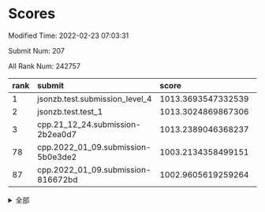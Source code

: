 # Scores

Modified Time: 2022-02-23 07:03:31

Submit Num: 207

All Rank Num: 242757

| rank |               submit               |       score        |       sigma        | pk_num |
| :--- | :--------------------------------- | :----------------- | :----------------- | :----- |
| 1    | jsonzb.test.submission_level_4     | 1013.3693547332539 | 0.7833152171391112 | 4689   |
| 2    | jsonzb.test.test_1                 | 1013.3024869867306 | 0.8234057201620327 | 4687   |
| 3    | cpp.21_12_24.submission-2b2ea0d7   | 1013.2389046368237 | 0.8180108542356613 | 4688   |
| 78   | cpp.2022_01_09.submission-5b0e3de2 | 1003.2134358499151 | 0.7225730684642705 | 4690   |
| 87   | cpp.2022_01_09.submission-816672bd | 1002.9605619259264 | 0.7208157262961725 | 4692   |


<details>
<summary>全部</summary>

| rank |                 submit                 |       score        |       sigma        | pk_num |
| :--- | :------------------------------------- | :----------------- | :----------------- | :----- |
| 1    | jsonzb.test.submission_level_4         | 1013.3693547332539 | 0.7833152171391112 | 4689   |
| 2    | jsonzb.test.test_1                     | 1013.3024869867306 | 0.8234057201620327 | 4687   |
| 3    | cpp.21_12_24.submission-2b2ea0d7       | 1013.2389046368237 | 0.8180108542356613 | 4688   |
| 4    | gobigger.level_3.submission_level_3_36 | 1011.5857952324868 | 0.7709789207583614 | 4691   |
| 5    | gobigger.level_3.submission_level_3_35 | 1011.529510078983  | 0.7782429991957176 | 4693   |
| 6    | gobigger.level_3.submission_level_3_30 | 1011.2114697770699 | 0.8207634224312729 | 4689   |
| 7    | gobigger.level_3.submission_level_3_24 | 1011.130675233315  | 0.7693138726814547 | 4687   |
| 8    | gobigger.level_3.submission_level_3_3  | 1011.1295525105288 | 0.755256491220947  | 4689   |
| 9    | gobigger.level_3.submission_level_3_37 | 1011.0638586659956 | 0.7756631743443708 | 4686   |
| 10   | gobigger.level_3.submission_level_3_16 | 1011.0497528831687 | 0.7617459076924312 | 4689   |
| 11   | gobigger.level_3.submission_level_3_11 | 1010.9817780303363 | 0.7845008112879979 | 4688   |
| 12   | gobigger.level_3.submission_level_3_34 | 1010.958508515147  | 0.7748288683826076 | 4692   |
| 13   | gobigger.level_3.submission_level_3_7  | 1010.7542496782488 | 0.7561597564825777 | 4688   |
| 14   | gobigger.level_3.submission_level_3_22 | 1010.6400332175857 | 0.7619745712024037 | 4691   |
| 15   | gobigger.level_3.submission_level_3_5  | 1010.5708959251004 | 0.7699128155030313 | 4699   |
| 16   | gobigger.level_3.submission_level_3_20 | 1010.5441120559077 | 0.7542566660945591 | 4690   |
| 17   | gobigger.level_3.submission_level_3_47 | 1010.5327922860122 | 0.778967855003494  | 4688   |
| 18   | gobigger.level_3.submission_level_3_6  | 1010.4825363525138 | 0.7569350157936066 | 4692   |
| 19   | gobigger.level_3.submission_level_3_14 | 1010.4786129397401 | 0.7665822855368852 | 4689   |
| 20   | gobigger.level_3.submission_level_3_13 | 1010.4649678995906 | 0.7423394667079005 | 4688   |
| 21   | gobigger.level_3.submission_level_3_43 | 1010.4637392772554 | 0.7565859140109591 | 4691   |
| 22   | gobigger.level_3.submission_level_3_41 | 1010.3348726683489 | 0.7825895536079279 | 4695   |
| 23   | gobigger.level_3.submission_level_3_42 | 1010.1109117537906 | 0.7587883732917594 | 4690   |
| 24   | gobigger.level_3.submission_level_3_48 | 1010.100664279916  | 0.767662694625027  | 4685   |
| 25   | gobigger.level_3.submission_level_3_32 | 1010.0715712041473 | 0.7446069585666191 | 4697   |
| 26   | gobigger.level_3.submission_level_3_21 | 1010.0470879541938 | 0.7489301631979218 | 4687   |
| 27   | gobigger.level_3.submission_level_3_29 | 1009.9751304725685 | 0.7790988721964277 | 4687   |
| 28   | gobigger.level_3.submission_level_3_0  | 1009.9183442075955 | 0.7568972352334025 | 4693   |
| 29   | gobigger.level_3.submission_level_3_18 | 1009.9127875671429 | 0.7817270609828663 | 4695   |
| 30   | gobigger.level_3.submission_level_3_19 | 1009.8134232736613 | 0.7637394928258311 | 4691   |
| 31   | gobigger.level_3.submission_level_3_8  | 1009.7619110113063 | 0.7749436596587218 | 4688   |
| 32   | gobigger.level_3.submission_level_3_40 | 1009.6903866364298 | 0.755807688276141  | 4693   |
| 33   | gobigger.level_3.submission_level_3_15 | 1009.6828724753469 | 0.7648666974663044 | 4688   |
| 34   | gobigger.level_3.submission_level_3_4  | 1009.6207151253678 | 0.7383027520399582 | 4695   |
| 35   | gobigger.level_3.submission_level_3_1  | 1009.5831384356457 | 0.7456851010167762 | 4695   |
| 36   | gobigger.level_3.submission_level_3_27 | 1009.5649642063219 | 0.7627850892260001 | 4693   |
| 37   | gobigger.level_3.submission_level_3_28 | 1009.5556359228689 | 0.7573834196080016 | 4690   |
| 38   | gobigger.level_3.submission_level_3_45 | 1009.5525561769186 | 0.7815252139324795 | 4687   |
| 39   | gobigger.level_3.submission_level_3_26 | 1009.5005356103844 | 0.7729246639032634 | 4691   |
| 40   | gobigger.level_3.submission_level_3_17 | 1009.4899794664765 | 0.7671281370758629 | 4691   |
| 41   | gobigger.level_3.submission_level_3_25 | 1009.4893562483076 | 0.7553887095631951 | 4689   |
| 42   | gobigger.level_3.submission_level_3_46 | 1009.4554288089064 | 0.7494415990163047 | 4687   |
| 43   | gobigger.level_3.submission_level_3_10 | 1009.4358319217687 | 0.7549754808877395 | 4696   |
| 44   | gobigger.level_3.submission_level_3_2  | 1009.4149571576318 | 0.7624117636942829 | 4693   |
| 45   | gobigger.level_3.submission_level_3_9  | 1009.2717879413088 | 0.7327612917529054 | 4692   |
| 46   | gobigger.level_3.submission_level_3_39 | 1009.2372169074797 | 0.7357219719992155 | 4693   |
| 47   | gobigger.level_3.submission_level_3_23 | 1008.9371681853224 | 0.7414556133964875 | 4691   |
| 48   | gobigger.level_3.submission_level_3_33 | 1008.8610804336215 | 0.7426221005543858 | 4695   |
| 49   | gobigger.level_3.submission_level_3_38 | 1008.7838620728354 | 0.7431921316343926 | 4688   |
| 50   | gobigger.level_3.submission_level_3_49 | 1008.4231011000702 | 0.7430740879204415 | 4689   |
| 51   | gobigger.level_3.submission_level_3_31 | 1008.3890358688218 | 0.7613652552000848 | 4693   |
| 52   | gobigger.level_3.submission_level_3_12 | 1008.24441750688   | 0.7585925685853832 | 4687   |
| 53   | gobigger.level_3.submission_level_3_44 | 1008.135184139008  | 0.7626293506001267 | 4694   |
| 54   | gobigger.level_1.submission_level_1_32 | 1005.6040801131398 | 0.7403302845609114 | 4691   |
| 55   | gobigger.level_1.submission_level_1_25 | 1004.9088960138529 | 0.7185766924769221 | 4698   |
| 56   | gobigger.level_1.submission_level_1_27 | 1004.7236627426248 | 0.7189022446716334 | 4688   |
| 57   | gobigger.level_1.submission_level_1_46 | 1004.3946462625131 | 0.7193000128814481 | 4694   |
| 58   | gobigger.level_1.submission_level_1_15 | 1004.2684231336192 | 0.7139029957473626 | 4689   |
| 59   | gobigger.level_1.submission_level_1_33 | 1004.2244350061522 | 0.7074776117937949 | 4688   |
| 60   | gobigger.level_1.submission_level_1_5  | 1004.0837200973018 | 0.7287417242978633 | 4692   |
| 61   | gobigger.level_1.submission_level_1_0  | 1004.0720011017276 | 0.7178733072982283 | 4697   |
| 62   | gobigger.level_1.submission_level_1_41 | 1004.0569699720875 | 0.7204870998292007 | 4688   |
| 63   | gobigger.level_1.submission_level_1_7  | 1003.8421846883715 | 0.7286265476019382 | 4682   |
| 64   | gobigger.level_1.submission_level_1_48 | 1003.796978735026  | 0.7188615337521144 | 4688   |
| 65   | gobigger.level_1.submission_level_1_37 | 1003.7763767666296 | 0.7320710015768842 | 4694   |
| 66   | gobigger.level_1.submission_level_1_26 | 1003.7583963193653 | 0.7038200845821962 | 4688   |
| 67   | gobigger.level_1.submission_level_1_6  | 1003.7387966545792 | 0.7156688814220995 | 4695   |
| 68   | gobigger.level_1.submission_level_1_28 | 1003.7236111252095 | 0.7266642131646746 | 4689   |
| 69   | gobigger.level_1.submission_level_1_13 | 1003.6978999630384 | 0.7130755748519837 | 4697   |
| 70   | gobigger.level_1.submission_level_1_49 | 1003.6444432892941 | 0.7141416480911542 | 4689   |
| 71   | gobigger.level_1.submission_level_1_34 | 1003.5122059217508 | 0.717335112698515  | 4692   |
| 72   | gobigger.level_1.submission_level_1_14 | 1003.4944064118862 | 0.7209326001441537 | 4692   |
| 73   | gobigger.level_1.submission_level_1_31 | 1003.4382467204841 | 0.717810538933636  | 4685   |
| 74   | gobigger.level_1.submission_level_1_20 | 1003.4103248588564 | 0.7073641815709077 | 4688   |
| 75   | gobigger.level_1.submission_level_1_8  | 1003.395028516619  | 0.7227761971817758 | 4685   |
| 76   | gobigger.level_1.submission_level_1_4  | 1003.3226704718649 | 0.7138901998301506 | 4687   |
| 77   | gobigger.level_1.submission_level_1_23 | 1003.2890936066057 | 0.7206987651804667 | 4685   |
| 78   | cpp.2022_01_09.submission-5b0e3de2     | 1003.2134358499151 | 0.7225730684642705 | 4690   |
| 79   | gobigger.level_1.submission_level_1_21 | 1003.2120059753473 | 0.711617863431569  | 4687   |
| 80   | gobigger.level_1.submission_level_1_38 | 1003.1732681977459 | 0.7151042214776869 | 4692   |
| 81   | gobigger.level_1.submission_level_1_1  | 1003.150829315363  | 0.7098648851803819 | 4694   |
| 82   | gobigger.level_1.submission_level_1_35 | 1003.1342732852601 | 0.7206616155003074 | 4692   |
| 83   | gobigger.level_1.submission_level_1_24 | 1003.1093331639656 | 0.7202520191067014 | 4687   |
| 84   | gobigger.level_1.submission_level_1_12 | 1003.0651451852293 | 0.7150382309508232 | 4684   |
| 85   | gobigger.level_1.submission_level_1_2  | 1003.0115076829866 | 0.7074263028768578 | 4692   |
| 86   | gobigger.level_1.submission_level_1_47 | 1002.9999123209246 | 0.7191033071458863 | 4693   |
| 87   | cpp.2022_01_09.submission-816672bd     | 1002.9605619259264 | 0.7208157262961725 | 4692   |
| 88   | gobigger.level_1.submission_level_1_30 | 1002.9315619199263 | 0.7085246206380089 | 4692   |
| 89   | gobigger.level_1.submission_level_1_9  | 1002.9202867532032 | 0.7287140091031612 | 4688   |
| 90   | gobigger.level_1.submission_level_1_44 | 1002.9093216281868 | 0.712953463496036  | 4687   |
| 91   | gobigger.level_1.submission_level_1_43 | 1002.8918201947828 | 0.7300326185190864 | 4693   |
| 92   | gobigger.level_1.submission_level_1_36 | 1002.8911027786689 | 0.7167546890906468 | 4688   |
| 93   | gobigger.level_1.submission_level_1_3  | 1002.8464925250933 | 0.713739567329994  | 4688   |
| 94   | gobigger.level_1.submission_level_1_18 | 1002.8230829946824 | 0.7223602749851775 | 4694   |
| 95   | gobigger.level_1.submission_level_1_40 | 1002.7452637714725 | 0.7131343885944481 | 4690   |
| 96   | gobigger.level_1.submission_level_1_17 | 1002.714481356258  | 0.718404652287164  | 4693   |
| 97   | gobigger.level_1.submission_level_1_22 | 1002.5714509332729 | 0.7140631480549798 | 4692   |
| 98   | gobigger.level_1.submission_level_1_11 | 1002.493813394767  | 0.722387275808147  | 4689   |
| 99   | gobigger.level_1.submission_level_1_19 | 1002.3889089574136 | 0.7099402217510864 | 4695   |
| 100  | gobigger.level_1.submission_level_1_39 | 1002.3769960034086 | 0.7167824261916064 | 4692   |
| 101  | gobigger.level_1.submission_level_1_16 | 1002.2513560942153 | 0.7147210340334824 | 4695   |
| 102  | gobigger.level_1.submission_level_1_29 | 1002.2131958645735 | 0.706624059379063  | 4694   |
| 103  | gobigger.level_1.submission_level_1_45 | 1002.1367958703363 | 0.7166151775130399 | 4690   |
| 104  | gobigger.level_1.submission_level_1_42 | 1002.0026043957497 | 0.7131026003845127 | 4688   |
| 105  | gobigger.level_1.submission_level_1_10 | 1001.1605471412139 | 0.7060555600398498 | 4695   |
| 106  | gobigger.random.submission_random_11   | 997.4091390423047  | 0.6982992960847093 | 4689   |
| 107  | gobigger.random.submission_random_8    | 997.3066511799615  | 0.7283502142322825 | 4691   |
| 108  | gobigger.random.submission_random_10   | 997.2119252050137  | 0.6985806550331853 | 4686   |
| 109  | gobigger.random.submission_random_18   | 997.2038884702555  | 0.7044040826287611 | 4688   |
| 110  | gobigger.random.submission_random_23   | 997.1477984650211  | 0.7101237274249859 | 4695   |
| 111  | gobigger.random.submission_random_42   | 997.0747992538263  | 0.7083057291544759 | 4683   |
| 112  | gobigger.random.submission_random_25   | 996.8240625686544  | 0.7023800010533239 | 4687   |
| 113  | gobigger.random.submission_random_27   | 996.6054028092115  | 0.7237173320054271 | 4695   |
| 114  | gobigger.random.submission_random_1    | 996.4914255032215  | 0.7107949328476764 | 4697   |
| 115  | gobigger.random.submission_random_14   | 996.4065551787961  | 0.7100575051500023 | 4691   |
| 116  | gobigger.random.submission_random_29   | 996.3759824735007  | 0.6982199869932323 | 4691   |
| 117  | gobigger.random.submission_random_46   | 996.3629685157409  | 0.7080093542615804 | 4693   |
| 118  | gobigger.random.submission_random_30   | 996.3614870375119  | 0.7049276207533669 | 4688   |
| 119  | gobigger.random.submission_random_12   | 996.3264964367916  | 0.7152359112099748 | 4694   |
| 120  | gobigger.random.submission_random_43   | 996.3047639656747  | 0.7034227007523148 | 4693   |
| 121  | gobigger.random.submission_random_45   | 996.2755559605538  | 0.7109027273057593 | 4696   |
| 122  | gobigger.random.submission_random_22   | 996.2363431877433  | 0.7123545443267719 | 4690   |
| 123  | gobigger.random.submission_random_38   | 996.2354544778962  | 0.715807875243375  | 4683   |
| 124  | gobigger.random.submission_random_28   | 996.2028484077546  | 0.7031604511174372 | 4692   |
| 125  | gobigger.random.submission_random_19   | 996.2025559016452  | 0.7085549324737774 | 4693   |
| 126  | gobigger.random.submission_random_21   | 996.0501923832087  | 0.7154906830289942 | 4689   |
| 127  | gobigger.random.submission_random_3    | 995.9689705708206  | 0.7149940714793256 | 4689   |
| 128  | gobigger.random.submission_random_16   | 995.9670991646067  | 0.7251569673914382 | 4694   |
| 129  | gobigger.random.submission_random_2    | 995.9597147101074  | 0.7027452413456354 | 4694   |
| 130  | gobigger.random.submission_random_6    | 995.9457502614106  | 0.700266524975734  | 4695   |
| 131  | gobigger.random.submission_random_37   | 995.9140381954072  | 0.6964961901202361 | 4690   |
| 132  | gobigger.random.submission_random_48   | 995.9070009647024  | 0.7046377727377174 | 4690   |
| 133  | gobigger.random.submission_random_26   | 995.8975913020557  | 0.7190370164475036 | 4690   |
| 134  | gobigger.random.submission_random_5    | 995.8975912087551  | 0.708774892305983  | 4696   |
| 135  | gobigger.random.submission_random_4    | 995.8967051338514  | 0.7083997816270478 | 4683   |
| 136  | gobigger.random.submission_random_32   | 995.8301966742827  | 0.7108509878144722 | 4693   |
| 137  | gobigger.random.submission_random_24   | 995.7266076323475  | 0.7157972285091526 | 4693   |
| 138  | gobigger.random.submission_random_0    | 995.7264294622552  | 0.7371712059835138 | 4692   |
| 139  | gobigger.random.submission_random_9    | 995.7137896973567  | 0.7133974020734162 | 4691   |
| 140  | gobigger.random.submission_random_47   | 995.689246187079   | 0.7051936504456647 | 4690   |
| 141  | gobigger.random.submission_random_44   | 995.6851811697634  | 0.6900421973927265 | 4691   |
| 142  | gobigger.random.submission_random_7    | 995.6196868101406  | 0.7167254481612947 | 4694   |
| 143  | gobigger.random.submission_random_17   | 995.4705485025028  | 0.7003220011936108 | 4696   |
| 144  | gobigger.random.submission_random_41   | 995.4559970433597  | 0.7204030496105625 | 4686   |
| 145  | gobigger.random.submission_random_35   | 995.3940799881523  | 0.7129294708604818 | 4687   |
| 146  | gobigger.random.submission_random_49   | 995.3559682082135  | 0.719835546996512  | 4689   |
| 147  | gobigger.random.submission_random_20   | 995.1907089006783  | 0.7208656907338665 | 4686   |
| 148  | gobigger.random.submission_random_39   | 995.0874246058479  | 0.7219972558635676 | 4690   |
| 149  | gobigger.random.submission_random_31   | 995.0533688575135  | 0.7028387588954413 | 4691   |
| 150  | gobigger.random.submission_random_36   | 995.0361213323451  | 0.7104608758215843 | 4690   |
| 151  | gobigger.random.submission_random_15   | 995.0169643987351  | 0.7121783800148785 | 4692   |
| 152  | gobigger.random.submission_random_33   | 994.879665083367   | 0.7245132896017201 | 4687   |
| 153  | gobigger.random.submission_random_13   | 994.8762906665742  | 0.7152777735616993 | 4691   |
| 154  | gobigger.random.submission_random_34   | 994.8309594312766  | 0.7111968894505034 | 4690   |
| 155  | gobigger.random.submission_random_40   | 994.3088993952126  | 0.7235686060534158 | 4694   |
| 156  | gobigger.level_2.submission_level_2_33 | 994.0966842533787  | 0.7311851167756568 | 4691   |
| 157  | gobigger.level_2.submission_level_2_21 | 994.0452965404337  | 0.7223882004719548 | 4696   |
| 158  | gobigger.level_2.submission_level_2_22 | 993.7298261806076  | 0.7374504763589379 | 4691   |
| 159  | gobigger.level_2.submission_level_2_29 | 993.5466446387346  | 0.7365334929154285 | 4691   |
| 160  | gobigger.level_2.submission_level_2_25 | 993.4799634965254  | 0.7311857014506773 | 4692   |
| 161  | gobigger.level_2.submission_level_2_36 | 993.2139227999625  | 0.7251233871478536 | 4693   |
| 162  | gobigger.level_2.submission_level_2_32 | 993.1150857106007  | 0.743490220723161  | 4693   |
| 163  | gobigger.level_2.submission_level_2_20 | 992.9222947004672  | 0.7553979274285746 | 4696   |
| 164  | gobigger.level_2.submission_level_2_15 | 992.9085959055326  | 0.748896649107806  | 4692   |
| 165  | gobigger.level_2.submission_level_2_49 | 992.8416296632407  | 0.7314719169766952 | 4691   |
| 166  | gobigger.level_2.submission_level_2_43 | 992.7783685054859  | 0.740150686948283  | 4693   |
| 167  | gobigger.level_2.submission_level_2_34 | 992.7757331782317  | 0.7208018853600977 | 4692   |
| 168  | gobigger.level_2.submission_level_2_27 | 992.7312145343768  | 0.7509573783143229 | 4693   |
| 169  | gobigger.level_2.submission_level_2_10 | 992.6879260261657  | 0.7605431049844941 | 4692   |
| 170  | gobigger.level_2.submission_level_2_3  | 992.6791664016615  | 0.7572984343169031 | 4692   |
| 171  | gobigger.level_2.submission_level_2_16 | 992.6643313771915  | 0.7447816251687285 | 4691   |
| 172  | gobigger.level_2.submission_level_2_41 | 992.6391105521601  | 0.7607817811596651 | 4689   |
| 173  | gobigger.level_2.submission_level_2_14 | 992.63351251338    | 0.7305354782471114 | 4692   |
| 174  | gobigger.level_2.submission_level_2_12 | 992.5779667667528  | 0.751676460825028  | 4694   |
| 175  | gobigger.level_2.submission_level_2_4  | 992.5623601836868  | 0.7433564671559031 | 4687   |
| 176  | gobigger.level_2.submission_level_2_42 | 992.4236579555813  | 0.7376650997824933 | 4692   |
| 177  | gobigger.level_2.submission_level_2_9  | 992.4208991669352  | 0.7443114968061298 | 4689   |
| 178  | gobigger.level_2.submission_level_2_23 | 992.3887151723702  | 0.7541711548655908 | 4690   |
| 179  | gobigger.level_2.submission_level_2_1  | 992.2804441326663  | 0.7210074417490945 | 4689   |
| 180  | gobigger.level_2.submission_level_2_11 | 992.1868925825341  | 0.7310259166378829 | 4690   |
| 181  | gobigger.level_2.submission_level_2_48 | 992.1340941235507  | 0.7527715540647115 | 4692   |
| 182  | gobigger.level_2.submission_level_2_35 | 992.1212270388085  | 0.7469058188176804 | 4690   |
| 183  | gobigger.level_2.submission_level_2_5  | 992.0490410081724  | 0.7502951190696932 | 4696   |
| 184  | gobigger.level_2.submission_level_2_17 | 991.946263810874   | 0.7396972077953935 | 4687   |
| 185  | gobigger.level_2.submission_level_2_30 | 991.9356919135975  | 0.7449482566206366 | 4692   |
| 186  | gobigger.level_2.submission_level_2_0  | 991.9351750521237  | 0.7453580654829134 | 4693   |
| 187  | gobigger.level_2.submission_level_2_28 | 991.896273912114   | 0.7429520803992296 | 4692   |
| 188  | gobigger.level_2.submission_level_2_6  | 991.8783194834457  | 0.750627997133436  | 4687   |
| 189  | gobigger.level_2.submission_level_2_38 | 991.8173849176154  | 0.7522819895598157 | 4687   |
| 190  | gobigger.level_2.submission_level_2_46 | 991.7830539101976  | 0.7526028694063441 | 4697   |
| 191  | gobigger.level_2.submission_level_2_7  | 991.7625155945426  | 0.7499612402000749 | 4695   |
| 192  | gobigger.level_2.submission_level_2_19 | 991.5232686032367  | 0.7445205454403484 | 4692   |
| 193  | gobigger.level_2.submission_level_2_45 | 991.4455795059929  | 0.74983220716668   | 4693   |
| 194  | gobigger.level_2.submission_level_2_26 | 991.3615401440644  | 0.7561296134493162 | 4693   |
| 195  | gobigger.level_2.submission_level_2_31 | 991.3515335497581  | 0.7516172050247654 | 4695   |
| 196  | gobigger.level_2.submission_level_2_24 | 991.2373097431878  | 0.7376837858284786 | 4692   |
| 197  | gobigger.level_2.submission_level_2_2  | 991.1647191956675  | 0.7370167826657497 | 4691   |
| 198  | gobigger.level_2.submission_level_2_18 | 991.1125707366926  | 0.7537614911766802 | 4694   |
| 199  | gobigger.level_2.submission_level_2_37 | 991.1079193057569  | 0.7498934970338849 | 4695   |
| 200  | gobigger.level_2.submission_level_2_40 | 991.0496984246846  | 0.7806907550331867 | 4692   |
| 201  | gobigger.level_2.submission_level_2_8  | 990.9049135019396  | 0.7544662479417262 | 4692   |
| 202  | gobigger.level_2.submission_level_2_13 | 990.7200437884569  | 0.7509803102888273 | 4690   |
| 203  | gobigger.level_2.submission_level_2_39 | 990.6313420737505  | 0.7546767252638881 | 4691   |
| 204  | gobigger.level_2.submission_level_2_47 | 990.6139464356376  | 0.744473829588405  | 4695   |
| 205  | gobigger.level_2.submission_level_2_44 | 990.0673694916712  | 0.7530874184580589 | 4694   |
| 206  | gobigger.none.submission_none_0        | 977.4042683873395  | 1.2483232543214566 | 4693   |
| 207  | gobigger.none.submission_none_1        | 976.4706414274121  | 1.4156489441418845 | 4693   |

</details>